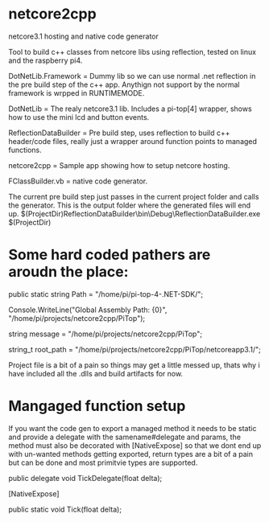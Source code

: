 # netcore2cpp
netcore3.1 hosting and native code generator 


Tool to build c++ classes from netcore libs using reflection, tested on linux and the raspberry pi4.

DotNetLib.Framework = Dummy lib so we can use normal .net reflection in the pre build step of the c++ app. Anythign not support by the normal framework is wrpped in RUNTIMEMODE.

DotNetLib = The realy netcore3.1 lib. Includes a pi-top[4] wrapper, shows how to use the mini lcd and button events.

ReflectionDataBuilder = Pre build step, uses reflection to build c++ header/code files, really just a wrapper around function points to managed functions.

netcore2cpp = Sample app showing how to setup netcore hosting.

FClassBuilder.vb = native code generator.

The current pre build step just passes in the current project folder and calls the generator. This is the output folder where the generated files will end up.
$(ProjectDir)ReflectionDataBuilder\bin\Debug\ReflectionDataBuilder.exe $(ProjectDir) 

# Some hard coded pathers are aroudn the place:


public static string Path = "/home/pi/pi-top-4-.NET-SDK/";


Console.WriteLine("Global Assembly Path: {0}", "/home/pi/projects/netcore2cpp/PiTop");


string message = "/home/pi/projects/netcore2cpp/PiTop";


string_t root_path = "/home/pi/projects/netcore2cpp/PiTop/netcoreapp3.1/";


Project file is a bit of a pain so things may get a little messed up, thats why i have included all the .dlls and build artifacts for now.

# Mangaged function setup
If you want the code gen to export a managed method it needs to be static and provide a delegate with the samename#delegate and params, the method must also be decorated with [NativeExpose] so that we dont end up with un-wanted methods getting exported, return types are a bit of a pain but can be done and most primitvie types are supported.


 public delegate void TickDelegate(float delta);
 
 [NativeExpose]
 
 public static void Tick(float delta);
        
